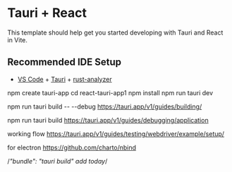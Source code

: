 # Tauri + React

This template should help get you started developing with Tauri and React in Vite.

## Recommended IDE Setup

- [VS Code](https://code.visualstudio.com/) + [Tauri](https://marketplace.visualstudio.com/items?itemName=tauri-apps.tauri-vscode) + [rust-analyzer](https://marketplace.visualstudio.com/items?itemName=rust-lang.rust-analyzer)

npm create tauri-app
cd react-tauri-app1
npm install
npm run tauri dev

npm run tauri build -- --debug
https://tauri.app/v1/guides/building/

npm run tauri build
https://tauri.app/v1/guides/debugging/application

working flow
https://tauri.app/v1/guides/testing/webdriver/example/setup/


for electron
https://github.com/charto/nbind


/*"bundle": "tauri build" add today*/